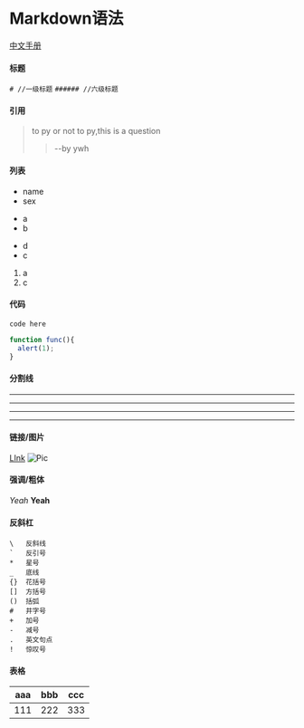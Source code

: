 # Markdown语法
[中文手册](http://www.appinn.com/markdown/)
#### 标题
`# //一级标题` 
`###### //六级标题`
#### 引用
> to py or not to py,this is a question
> > --by ywh 
 
#### 列表
* name
* sex
+ a
+ b
- d
- c 
 
 
1. a
2. c 
 
#### 代码
`code here`
``` javascript
function func(){
  alert(1);
}
```
 
#### 分割线
***
* * *
- - - 
 
-------------------------------
 
#### 链接/图片
[LInk](www.github.com) 
![Pic](https://avatars0.githubusercontent.com/u/3635420?v=3&s=460)
 
#### 强调/粗体
*Yeah* 
**Yeah** 
 
#### 反斜杠
```
\   反斜线
`   反引号
*   星号
_   底线
{}  花括号
[]  方括号
()  括弧
#   井字号
+   加号
-   减号
.   英文句点
!   惊叹号
```
#### 表格
|aaa|bbb|ccc|
|---|---|---|
|111|222|333|
